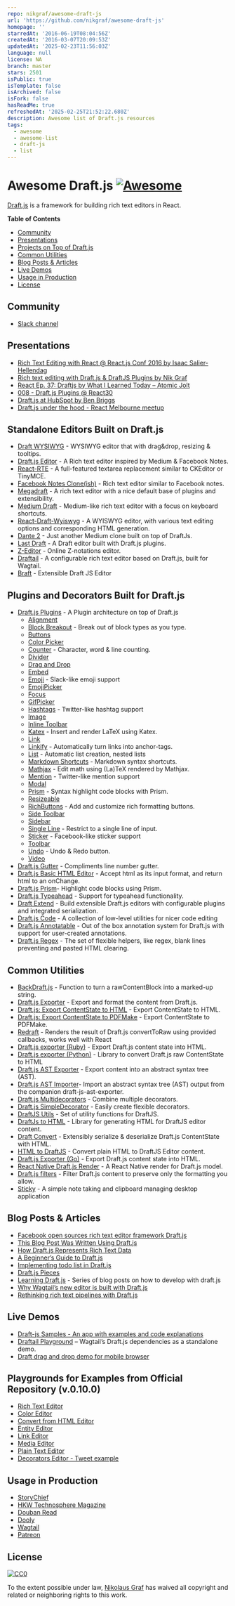 ```yaml
---
repo: nikgraf/awesome-draft-js
url: 'https://github.com/nikgraf/awesome-draft-js'
homepage: ''
starredAt: '2016-06-19T08:04:56Z'
createdAt: '2016-03-07T20:09:53Z'
updatedAt: '2025-02-23T11:56:03Z'
language: null
license: NA
branch: master
stars: 2501
isPublic: true
isTemplate: false
isArchived: false
isFork: false
hasReadMe: true
refreshedAt: '2025-02-25T21:52:22.680Z'
description: Awesome list of Draft.js resources
tags:
  - awesome
  - awesome-list
  - draft-js
  - list
---
```


# Awesome Draft.js [![Awesome](https://cdn.rawgit.com/sindresorhus/awesome/d7305f38d29fed78fa85652e3a63e154dd8e8829/media/badge.svg)](https://github.com/sindresorhus/awesome)

[Draft.js](https://draftjs.org/) is a framework for building rich text editors in React.

**Table of Contents**

- [Community](https://github.com/nikgraf/awesome-draft-js#community)
- [Presentations](https://github.com/nikgraf/awesome-draft-js#presentations)
- [Projects on Top of Draft.js](https://github.com/nikgraf/awesome-draft-js#standalone-editors-built-on-draftjs)
- [Common Utilities](https://github.com/nikgraf/awesome-draft-js#common-utilities)
- [Blog Posts & Articles](https://github.com/nikgraf/awesome-draft-js#blog-posts--articles)
- [Live Demos](https://github.com/nikgraf/awesome-draft-js#live-demos)
- [Usage in Production](https://github.com/nikgraf/awesome-draft-js#usage-in-production)
- [License](https://github.com/nikgraf/awesome-draft-js#license)

## Community

* [Slack channel](https://draftjs.herokuapp.com/)

## Presentations
* [Rich Text Editing with React @ React.js Conf 2016 by Isaac Salier-Hellendag ](https://www.youtube.com/watch?v=feUYwoLhE_4)
* [Rich text editing with Draft.js & DraftJS Plugins by Nik Graf](https://www.youtube.com/watch?v=gxNuHZXZMgs)
* [React Ep. 37: Draftjs by What I Learned Today – Atomic Jolt](https://www.youtube.com/watch?v=0k9suXgCtTA)
* [008 - Draft.js Plugins @ React30](https://www.youtube.com/watch?v=w-PqnpMizcQ)
* [Draft.js at HubSpot by Ben Briggs](https://product.hubspot.com/blog/tech-talk-at-night-react-meetup)
* [Draft.js under the hood - React Melbourne meetup](https://www.youtube.com/watch?feature=player_embedded&v=vOZAO3jFSHI)

## Standalone Editors Built on Draft.js

* [Draft WYSIWYG](https://github.com/bkniffler/draft-wysiwyg) - WYSIWYG editor that with drag&drop, resizing & tooltips.
* [Draft.js Editor](https://github.com/AlastairTaft/draft-js-editor/) - A Rich text editor inspired by Medium & Facebook Notes.
* [React-RTE](https://github.com/sstur/react-rte/) - A full-featured textarea replacement similar to CKEditor or TinyMCE.
* [Facebook Notes Clone(ish)](https://github.com/andrewcoelho/react-text-editor) - Rich text editor similar to Facebook notes.
* [Megadraft](https://github.com/globocom/megadraft) - A rich text editor with a nice default base of plugins and extensibility.
* [Medium Draft](https://github.com/brijeshb42/medium-draft) - Medium-like rich text editor with a focus on keyboard shortcuts.
* [React-Draft-Wyiswyg](https://github.com/jpuri/react-draft-wysiwyg) - A WYISWYG editor, with various text editing options and corresponding HTML generation.
* [Dante 2](https://github.com/michelson/dante2) - Just another Medium clone built on top of DraftJs.
* [Last Draft](https://github.com/vacenz/last-draft) - A Draft editor built with Draft.js plugins.
* [Z-Editor](https://github.com/Z-Editor/Z-Editor) - Online Z-notations editor.
* [Draftail](https://github.com/springload/draftail/) -  A configurable rich text editor based on Draft.js, built for Wagtail.
* [Braft](https://github.com/margox/braft-editor) - Extensible Draft JS Editor

## Plugins and Decorators Built for Draft.js

* [Draft.js Plugins](https://github.com/draft-js-plugins/draft-js-plugins) - A Plugin architecture on top of Draft.js
  - [Alignment](https://www.draft-js-plugins.com/plugin/alignment)
  - [Block Breakout](https://github.com/icelab/draft-js-block-breakout-plugin) - Break out of block types as you type.
  - [Buttons](https://github.com/vacenz/last-draft-js-plugins)
  - [Color Picker](https://github.com/vacenz/last-draft-js-plugins)
  - [Counter](https://www.draft-js-plugins.com/plugin/counter) - Character, word & line counting.
  - [Divider](https://github.com/simsim0709/draft-js-plugins/tree/master/draft-js-divider-plugin)
  - [Drag and Drop](https://www.draft-js-plugins.com/plugin/drag-n-drop)
  - [Embed](https://github.com/vacenz/last-draft-js-plugins)
  - [Emoji](https://www.draft-js-plugins.com/plugin/emoji) - Slack-like emoji support
  - [EmojiPicker](https://github.com/vacenz/last-draft-js-plugins)
  - [Focus](https://www.draft-js-plugins.com/plugin/focus)
  - [GifPicker](https://github.com/vacenz/last-draft-js-plugins)
  - [Hashtags](https://www.draft-js-plugins.com/plugin/hashtag) - Twitter-like hashtag support
  - [Image](https://www.draft-js-plugins.com/plugin/image)
  - [Inline Toolbar](https://www.draft-js-plugins.com/plugin/inline-toolbar)
  - [Katex](https://github.com/letranloc/draft-js-katex-plugin) - Insert and render LaTeX using Katex.
  - [Link](https://github.com/vacenz/last-draft-js-plugins)
  - [Linkify](https://www.draft-js-plugins.com/plugin/linkify) - Automatically turn links into anchor-tags.
  - [List](https://github.com/samuelmeuli/draft-js-list-plugin) - Automatic list creation, nested lists
  - [Markdown Shortcuts](https://github.com/ngs/draft-js-markdown-shortcuts-plugin/) - Markdown syntax shortcuts.
  - [Mathjax](https://github.com/tarjei/draft-js-mathjax-plugin) - Edit math using (La)TeX rendered by Mathjax.
  - [Mention](https://www.draft-js-plugins.com/plugin/mention) - Twitter-like mention support
  - [Modal](https://github.com/vacenz/last-draft-js-plugins)
  - [Prism](https://github.com/withspectrum/draft-js-prism-plugin) - Syntax highlight code blocks with Prism.
  - [Resizeable](https://www.draft-js-plugins.com/plugin/resizeable)
  - [RichButtons](https://github.com/jasonphillips/draft-js-richbuttons-plugin) - Add and customize rich formatting buttons.
  - [Side Toolbar](https://www.draft-js-plugins.com/plugin/side-toolbar)
  - [Sidebar](https://github.com/vacenz/last-draft-js-plugins)
  - [Single Line](https://github.com/icelab/draft-js-single-line-plugin) - Restrict to a single line of input.
  - [Sticker](https://www.draft-js-plugins.com/plugin/sticker) - Facebook-like sticker support
  - [Toolbar](https://github.com/vacenz/last-draft-js-plugins)
  - [Undo](https://www.draft-js-plugins.com/plugin/undo) - Undo & Redo button.
  - [Video](https://www.draft-js-plugins.com/plugin/video)
* [Draft.js Gutter](https://github.com/seejamescode/draft-js-gutter) - Compliments line number gutter.
* [Draft.js Basic HTML Editor](https://github.com/dburrows/draft-js-basic-html-editor) - Accept html as its input format, and return html to an onChange.
* [Draft.js Prism](https://github.com/SamyPesse/draft-js-prism)- Highlight code blocks using Prism.
* [Draft.js Typeahead](https://github.com/dooly-ai/draft-js-typeahead) - Support for typeahead functionality.
* [Draft Extend](https://github.com/HubSpot/draft-extend) - Build extensible Draft.js editors with configurable plugins and integrated serialization.
* [Draft.js Code](https://github.com/SamyPesse/draft-js-code) - A collection of low-level utilities for nicer code editing
* [Draft.js Annotatable](https://github.com/cltk/annotations) - Out of the box annotation system for Draft.js with support for user-created annotations.
* [Draft.js Regex](https://github.com/YozhikM/draft-regex) - The set of flexible helpers, like regex, blank lines preventing and pasted HTML clearing.

## Common Utilities

* [BackDraft.js](https://github.com/evanc/backdraft-js) - Function to turn a rawContentBlock into a marked-up string.
* [Draft.js Exporter](https://github.com/rkpasia/draft-js-exporter) - Export and format the content from Draft.js.
* [Draft.js: Export ContentState to HTML](https://github.com/sstur/draft-js-utils/tree/master/packages/draft-js-export-html) - Export ContentState to HTML.
* [Draft.js: Export ContentState to PDFMake](https://github.com/datagenno/draft-js-export-pdfmake) - Export ContentState to PDFMake.
* [Redraft](https://github.com/lokiuz/redraft) - Renders the result of Draft.js convertToRaw using provided callbacks, works well with React
* [Draft.js exporter (Ruby)](https://github.com/ignitionworks/draftjs_exporter) - Export Draft.js content state into HTML.
* [Draft.js exporter (Python)](https://github.com/springload/draftjs_exporter) - Library to convert Draft.js raw ContentState to HTML
* [Draft.js AST Exporter](https://github.com/icelab/draft-js-ast-exporter) - Export content into an abstract syntax tree (AST).
* [Draft.js AST Importer](https://github.com/icelab/draft-js-ast-importer)- Import an abstract syntax tree (AST) output from the companion draft-js-ast-exporter.
* [Draft.js Multidecorators](https://github.com/SamyPesse/draft-js-multidecorators) - Combine multiple decorators.
* [Draft.js SimpleDecorator](https://github.com/Soreine/draft-js-simpledecorator) - Easily create flexible decorators.
* [DraftJS Utils](https://github.com/jpuri/draftjs-utils) - Set of utility functions for DraftJS.
* [DraftJs to HTML](https://github.com/jpuri/draftjs-to-html) - Library for generating HTML for DraftJS editor content.
* [Draft Convert](https://github.com/HubSpot/draft-convert) - Extensibly serialize & deserialize Draft.js ContentState with HTML.
* [HTML to DraftJS](https://github.com/jpuri/html-to-draftjs) - Convert plain HTML to DraftJS Editor content.
* [Draft.js Exporter (Go)](https://github.com/ejilay/draftjs) - Export Draft.js content state into HTML.
* [React Native Draft.js Render](https://github.com/globocom/react-native-draftjs-render) - A React Native render for Draft.js model.
* [Draft.js filters](https://github.com/thibaudcolas/draftjs-filters) - Filter Draft.js content to preserve only the formatting you allow.
* [Sticky](https://github.com/nadunindunil/sticky) - A simple note taking and clipboard managing desktop application

## Blog Posts & Articles

* [Facebook open sources rich text editor framework Draft.js](https://code.facebook.com/posts/1684092755205505/facebook-open-sources-rich-text-editor-framework-draft-js/)
* [This Blog Post Was Written Using Draft.js](https://dev.to/ben/this-blog-post-was-written-using-draftjs)
* [How Draft.js Represents Rich Text Data](https://medium.com/@rajaraodv/how-draft-js-represents-rich-text-data-eeabb5f25cf2#.7gd8psdvi)
* [A Beginner’s Guide to Draft.js](https://medium.com/@adrianli/a-beginner-s-guide-to-draft-js-d1823f58d8cc#.uufeulpl5)
* [Implementing todo list in Draft.js](http://bitwiser.in/2016/08/31/implementing-todo-list-in-draft-js.html)
* [Draft.js Pieces](https://cannibalcoder.com/2016/12/02/draft-js-pieces/)
* [Learning Draft.js](https://reactrocket.com/series/learning-draft-js/) - Series of blog posts on how to develop with draft.js
* [Why Wagtail’s new editor is built with Draft.js](https://wagtail.io/blog/why-wagtail-new-editor-is-built-with-draft-js/)
* [Rethinking rich text pipelines with Draft.js](https://wagtail.io/blog/rethinking-rich-text-pipelines-with-draft-js/)

## Live Demos
* [Draft-js Samples - An app with examples and code explanations](https://github.com/Mair/react-meetup-draftjs)
* [Draftail Playground](https://draftail-playground.herokuapp.com/) – Wagtail’s Draft.js dependencies as a standalone demo.
* [Draft drag and drop demo for mobile browser](https://github.com/jan4984/draft-dnd-example)

## Playgrounds for Examples from Official Repository (v.0.10.0)
* [Rich Text Editor](https://codepen.io/Kiwka/pen/YNYvyG)
* [Color Editor](https://codepen.io/Kiwka/pen/oBpVve)
* [Convert from HTML Editor](https://codepen.io/Kiwka/pen/YNYgWa)
* [Entity Editor](https://codepen.io/Kiwka/pen/wgpOoZ)
* [Link Editor](https://codepen.io/Kiwka/pen/ZLvPeO)
* [Media Editor](https://codepen.io/Kiwka/pen/rjpRzj)
* [Plain Text Editor](https://codepen.io/Kiwka/pen/jyYJzb)
* [Decorators Editor - Tweet example](https://codepen.io/Kiwka/pen/KaZERV)

## Usage in Production
* [StoryChief](https://www.storychief.io/)
* [HKW Technosphere Magazine](https://technosphere-magazine.hkw.de/)
* [Douban Read](https://read.douban.com/editor_ng)
* [Dooly](https://www.dooly.ai)
* [Wagtail](https://wagtail.io/)
* [Patreon](https://www.patreon.com/)

## License

[![CC0](http://mirrors.creativecommons.org/presskit/buttons/88x31/svg/cc-zero.svg)](https://creativecommons.org/publicdomain/zero/1.0/)

To the extent possible under law, [Nikolaus Graf](https://github.com/nikgraf/) has waived all copyright and related or neighboring rights to this work.
